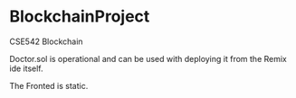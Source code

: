 # BlockchainProject
CSE542 Blockchain

Doctor.sol is operational and can be used with deploying it from the Remix ide itself.

The Fronted is static.
